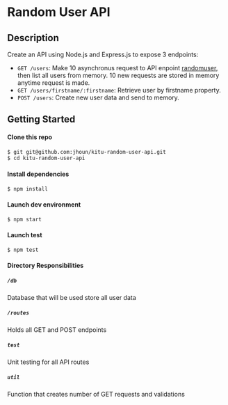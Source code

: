 # Random User API

## Description

Create an API using Node.js and Express.js to expose 3 endpoints: 
  - `GET /users`: Make 10 asynchronus request to API enpoint [randomuser](https://randomuser.me/api), then list all users from memory. 10 new requests are stored in memory anytime request is made. 
  - `GET /users/firstname/:firstname`: Retrieve user by firstname property.
  - `POST /users`: Create new user data and send to memory.
  
## Getting Started

#### Clone this repo

```bash
$ git git@github.com:jhoun/kitu-random-user-api.git
$ cd kitu-random-user-api
```

#### Install dependencies

```bash
$ npm install
``````

#### Launch dev environment

```bash
$ npm start
``````

#### Launch test

```bash
$ npm test
``````

#### Directory Responsibilities

  ##### `/db`
  Database that will be used store all user data

  ##### `/routes`
  Holds all GET and POST endpoints

  ##### `test`
  Unit testing for all API routes

  ##### `util`
  Function that creates number of GET requests and validations

